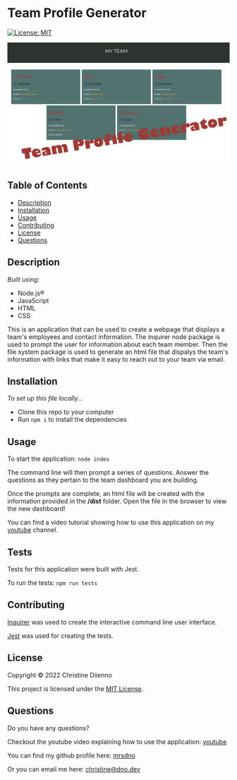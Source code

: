 # Team Profile Generator

[![License: MIT](https://img.shields.io/badge/License-MIT-yellow.svg)](https://opensource.org/licenses/MIT)

![screenshot](./assets/screenshot.png)

## Table of Contents

* [Description](#description)
* [Installation](#installation)
* [Usage](#usage)
* [Contributing](#contributing)
* [License](#license)
* [Questions](#questions)

## Description

*Built using:*
- Node.js®
- JavaScript
- HTML
- CSS

This is an application that can be used to create a webpage that displays a team's employees and contact information. The inquirer node package is used to prompt the user for information about each team member. Then the file system package is used to generate an html file that dispalys the team's information with links that make it easy to reach out to your team via email. 

## Installation

*To set up this file locally...*

 - Clone this repo to your computer
 - Run `npm i` to install the dependencies

## Usage

To start the application: `node index`

The command line will then prompt a series of questions. Answer the questions as they pertain to the team dashboard you are building.

Once the prompts are complete, an html file will be created with the information provided in the **/dist** folder. Open the file in the browser to view the new dashboard!

You can find a video tutorial showing how to use this application on my [youtube](https://youtu.be/) channel.

## Tests

Tests for this application were built with Jest. 

To run the tests: `npm run tests`

## Contributing

[Inquirer](https://www.npmjs.com/package/inquirer) was used to create the interactive command line user interface.

[Jest](https://jestjs.io/) was used for creating the tests.

## License

Copyright © 2022 Christine Diienno

This project is licensed under the [MIT License](https://mit-license.org/).

## Questions

Do you have any questions? 

Checkout the youtube video explaining how to use the application: [youtube](https://youtu.be/rtxqu2zcx-w)

You can find my github profile here: [mrsdno](https://github.com/mrsdno)

Or you can email me here: [christine@dno.dev](mailto:christine@dno.dev)

